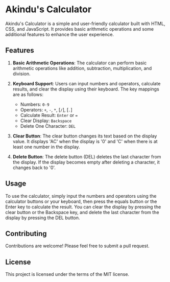 # Akindu's Calculator

Akindu's Calculator is a simple and user-friendly calculator built with HTML, CSS, and JavaScript. It provides basic arithmetic operations and some additional features to enhance the user experience.

## Features

1. **Basic Arithmetic Operations**: The calculator can perform basic arithmetic operations like addition, subtraction, multiplication, and division.

2. **Keyboard Support**: Users can input numbers and operators, calculate results, and clear the display using their keyboard. The key mappings are as follows:
   - Numbers: `0-9`
   - Operators: `+`, `-`, `*`, [`/`], [`.`]
   - Calculate Result: `Enter` or `=`
   - Clear Display: `Backspace`
   - Delete One Character: `DEL`

3. **Clear Button**: The clear button changes its text based on the display value. It displays 'AC' when the display is '0' and 'C' when there is at least one number in the display.

4. **Delete Button**: The delete button (DEL) deletes the last character from the display. If the display becomes empty after deleting a character, it changes back to '0'.

## Usage

To use the calculator, simply input the numbers and operators using the calculator buttons or your keyboard, then press the equals button or the Enter key to calculate the result. You can clear the display by pressing the clear button or the Backspace key, and delete the last character from the display by pressing the DEL button.

## Contributing

Contributions are welcome! Please feel free to submit a pull request.

## License

This project is licensed under the terms of the MIT license.